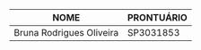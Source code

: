 <table>
   <thead>
      <th>NOME</th>
      <th>PRONTUÁRIO</th>
   </thead>
   <tbody>
      <tr>
        <td>Bruna Rodrigues Oliveira</td>
        <td>SP3031853</td>
      </tr>
   </tbody>
 </table>
